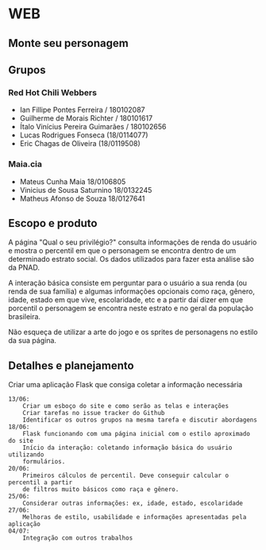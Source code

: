 # WEB
## Monte seu personagem

## Grupos

### Red Hot Chili Webbers	
- Ian Fillipe Pontes Ferreira / 180102087	
- Guilherme de Morais Richter / 180101617	
- Ítalo Vinícius Pereira Guimarães / 180102656	
- Lucas Rodrigues Fonseca (18/0114077)	
- Eric Chagas de Oliveira (18/0119508)	

### Maia.cia	
- Mateus Cunha Maia 18/0106805	
- Vinicius de Sousa Saturnino 18/0132245	
- Matheus Afonso de Souza 18/0127641	


## Escopo e produto

A página "Qual o seu privilégio?" consulta informações de renda do usuário e 
mostra o percentil em que o personagem se encontra dentro de um determinado 
estrato social. Os dados utilizados para fazer esta análise são da PNAD.

A interação básica consiste em perguntar para o usuário a sua renda (ou renda de
sua família) e algumas informações opcionais como raça, gênero, idade, estado
em que vive, escolaridade, etc e a partir daí dizer em que porcentil o personagem
se encontra neste estrato e no geral da população brasileira.

Não esqueça de utilizar a arte do jogo e os sprites de personagens no estilo da sua página.

## Detalhes e planejamento

Criar uma aplicação Flask que consiga coletar a informação necessária

```
13/06:
    Criar um esboço do site e como serão as telas e interações
    Criar tarefas no issue tracker do Github
    Identificar os outros grupos na mesma tarefa e discutir abordagens
18/06:
    Flask funcionando com uma página inicial com o estilo aproximado do site
    Início da interação: coletando informação básica do usuário utilizando
    formulários.
20/06:
    Primeiros cálculos de percentil. Deve conseguir calcular o percentil a partir
    de filtros muito básicos como raça e gênero.
25/06:
    Considerar outras informações: ex, idade, estado, escolaridade
27/06:
    Melhoras de estilo, usabilidade e informações apresentadas pela aplicação
04/07:
    Integração com outros trabalhos
```
